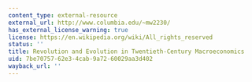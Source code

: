 ```yaml
---
content_type: external-resource
external_url: http://www.columbia.edu/~mw2230/
has_external_license_warning: true
license: https://en.wikipedia.org/wiki/All_rights_reserved
status: ''
title: Revolution and Evolution in Twentieth-Century Macroeconomics
uid: 7be70757-62e3-4cab-9a72-60029aa3d402
wayback_url: ''
---
```

